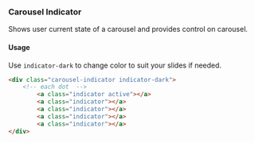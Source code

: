 ### Carousel Indicator
Shows user current state of a carousel and provides control on carousel.

#### Usage
Use `indicator-dark` to change color to suit your slides if needed.

```html
<div class="carousel-indicator indicator-dark">
    <!-- each dot  -->
        <a class="indicator active"></a>
        <a class="indicator"></a>
        <a class="indicator"></a>
        <a class="indicator"></a>
        <a class="indicator"></a>
</div>
```
